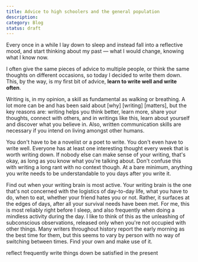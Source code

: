 ```yaml
---
title: Advice to high schoolers and the general population
description:
category: Blog
status: draft
---
```


Every once in a while I lay down to sleep and instead fall into a reflective mood, and start thinking about my past — what I would change, knowing what I know now.

I often give the same pieces of advice to multiple people, or think the same thoughts on different occasions, so today I decided to write them down. This, by the way, is my first bit of advice, **learn to write well and write often**.

Writing is, in my opinion, a skill as fundamental as walking or breathing. A lot more can be and has been said about [why] [writing] [matters], but the key reasons are: writing helps you think better, learn more, share your thoughts, connect with others, and in writings like this, learn about yourself and discover what you believe in.
Also, written communication skills are necessary if you intend on living amongst other humans.

You don't have to be a novelist or a poet to write. You don't even have to write well. Everyone has at least one interesting thought every week that is worth writing down.
If nobody else can make sense of your writing, that's okay, as long as you know what you're talking about.
Don't confuse this with writing a long rant with no context though. At a bare minimum, anything you write needs to be understandable to you days after you write it.

Find out when your writing brain is most active. Your writing brain is the one that's not concerned with the logistics of day-to-day life, what you have to do, when to eat, whether your friend hates you or not. Rather, it surfaces at the edges of days, after all your survival needs have been met. 
For me, this is most reliably right before I sleep, and also frequently when doing a mindless activity during the day. I like to think of this as the unleashing of subconscious observations, released only when you're not occupied with other things.
Many writers throughout history report the early morning as the best time for them, but this seems to vary by person with no way of switching between times. Find your own and make use of it.



reflect frequently
write things down
be satisfied in the present
